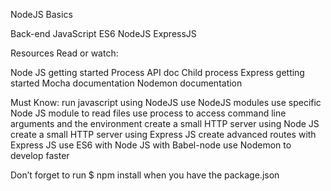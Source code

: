 NodeJS Basics

Back-end
JavaScript
ES6
NodeJS
ExpressJS

Resources
Read or watch:

Node JS getting started
Process API doc
Child process
Express getting started
Mocha documentation
Nodemon documentation

Must Know:
run javascript using NodeJS
use NodeJS modules
use specific Node JS module to read files
use process to access command line arguments and the environment
create a small HTTP server using Node JS
create a small HTTP server using Express JS
create advanced routes with Express JS
use ES6 with Node JS with Babel-node
use Nodemon to develop faster

Don’t forget to run $ npm install when you have the package.json
